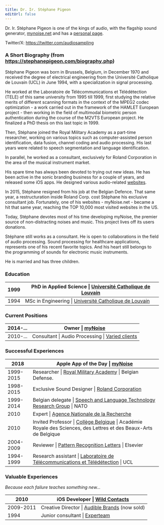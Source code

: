 ```yaml
---
title: Dr. Ir. Stéphane Pigeon
editUrl: false
---
```


Dr. Ir. Stéphane Pigeon is one of the kings of audio, with the flagship sound generator, [mynoise.net](https://www.mynoise.net/) and has a [personal page](https://stephanepigeon.com/).

Twitter/X: <https://twitter.com/audiosampling>

### A Short Biography (from <https://stephanepigeon.com/biography.php>)

Stéphane Pigeon was born in Brussels, Belgium, in December 1970 and received the degree of electrical engineering from the Université Catholique de Louvain (UCL) in June 1994, with a specialization in signal processing.

He worked at the Laboratoire de Télécommunications et Télédétection (TELE) of this same university from 1995 till 1999, first studying the relative merits of different scanning formats in the context of the MPEG2 codec optimization - a work carried out in the framework of the HAMLET European project - then working in the field of multimodal biometric person authentication during the course of the M2VTS European project. He finalized a PhD thesis on this last topic in 1999.

Then, Stéphane joined the Royal Military Academy as a part-time researcher, working on various topics such as computer-assisted person identification, data fusion, channel coding and audio processing. His last years were related to speech segmentation and language identification.

In parallel, he worked as a consultant, exclusively for Roland Corporation in the area of the musical instrument market.

His spare time has always been devoted to trying out new ideas. He has been active in the sonic branding business for a couple of years, and released some iOS apps. He designed various audio-related [websites](http://stephanepigeon.com/websites.php).

In 2015, Stéphane resigned from his job at the Belgian Defence. That same year, a restructuration inside Roland Corp. cost Stéphane his exclusive consultant job. Fortunately, one of his websites - myNoise.net - became a hit that same year, reaching the TOP 10,000 most visited websites in the US.

Today, Stéphane devotes most of his time developing myNoise, the premier source of non-distracting noises and music. This project lives off its users donations.

Stéphane still works as a consultant. He is open to collaborations in the field of audio processing. Sound processing for healthcare applications, represents one of his recent favorite topics. And his heart still belongs to the programming of sounds for electronic music instruments.

He is married and has three children.

### Education

| 1999 | PhD in Applied Science \| [Université Catholique de Louvain](http://www.uclouvain.be/) |
| ---- | -------------------------------------------------------------------------------------- |
| 1994 | MSc in Engineering \| [Université Catholique de Louvain](http://www.uclouvain.be/)     |

### Current Positions

| 2014-... | Owner \| [myNoise](http://mynoise.net/)                                                       |
| -------- | --------------------------------------------------------------------------------------------- |
| 2010-... | Consultant \| Audio Processing \| [Varied clients](https://stephanepigeon.com/consulting.php) |

### Successful Experiences

| 2018      | Apple App of the Day \| [myNoise](https://itunes.apple.com/us/app/mynoise/id813099896)                                                                                       |
| --------- | ---------------------------------------------------------------------------------------------------------------------------------------------------------------------------- |
| 1999-2015 | Researcher \| [Royal Military Academy](http://www.rma.ac.be/) \| Belgian Defense.                                                                                            |
| 1998-2015 | Exclusive Sound Designer \| [Roland Corporation](http://www.roland.co.jp/)                                                                                                   |
| 1999-2014 | Belgian delegate \| [Speech and Language Technology Research Group](http://www.rta.nato.int/panel.asp?panel=IST) \| NATO                                                     |
| 2010      | Expert \| [Agence Nationale de la Recherche](http://www.agence-nationale-recherche.fr/)                                                                                      |
| 2010      | Invited Professor \| [Collège Belgique](http://www.academieroyale.be/n11196/St%C3%A9phane.Pigeon) \| Académie Royale des Sciences, des Lettres et des Beaux-Arts de Belgique |
| 2004-2009 | Reviewer \| [Pattern Recognition Letters](http://www.elsevier.com/wps/find/journaldescription.cws_home/505619/description#description) \| Elsevier                           |
| 1994-1999 | Research assistant \| [Laboratoire de Télécommunications et Télédétection](http://www.tele.ucl.ac.be/) \| UCL                                                                |

### Valuable Experiences

*Because each failure teaches something new\...*

| 2010      | iOS Developer \| [Wild Contacts](http://prmac.com/release-id-17736.htm)         |
| --------- | ------------------------------------------------------------------------------- |
| 2009-2011 | Creative Director \| [Audible Brands](http://www.audiblebrands.com/) (now sold) |
| 1994      | Junior consultant \| [Experteam](http://www.experteam.be/)                      |

